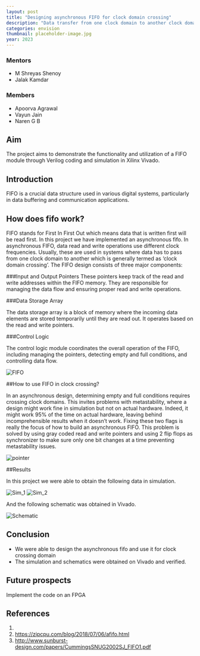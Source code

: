 ```yaml
---
layout: post
title: "Designing asynchronous FIFO for clock domain crossing"
description: "Data transfer from one clock domain to another clock domain with FIFO"
categories: envision
thumbnail: placeholder-image.jpg
year: 2023
---
```



### Mentors

- M Shreyas Shenoy
- Jalak Kamdar

### Members

- Apoorva Agrawal
- Vayun Jain
- Naren G B

## Aim

The project aims to demonstrate the functionality and utilization of a FIFO module through Verilog coding and simulation in Xilinx Vivado.

## Introduction

FIFO is a crucial data structure used in various digital systems, particularly in data buffering and communication applications. 

## How does fifo work?

FIFO stands for First In First Out which means data that is written first will be read first. In this project we have implemented an asynchronous fifo. In asynchronous FIFO, data read and write operations use different clock frequencies. Usually, these are used in systems where data has to pass from one clock domain to another which is generally termed as ‘clock domain crossing’. The FIFO design consists of three major components: 

###Input and Output Pointers
These pointers keep track of the read and write addresses within the FIFO memory. They are responsible for managing the data flow and ensuring proper read and write operations.

###Data Storage Array

The data storage array is a block of memory where the incoming data elements are stored temporarily until they are read out. It operates based on the read and write pointers.

###Control Logic

The control logic module coordinates the overall operation of the FIFO, including managing the pointers, detecting empty and full conditions, and controlling data flow.


![FIFO](/virtual-expo/assets/img/envision/diode/designing-asynchronous-fifo-for-clock-domain-crossing/FIFO.gif)

##How to use FIFO in clock crossing?

In an asynchronous design, determining empty and full conditions requires crossing clock domains. This invites problems with metastability, where a design might work fine in simulation but not on actual hardware. Indeed, it might work 95% of the time on actual hardware, leaving behind incomprehensible results when it doesn’t work. Fixing these two flags is really the focus of how to build an asynchronous FIFO. This problem is solved by using gray coded read and write pointers and using 2 flip flops as synchronizer to make sure only one bit changes at a time preventing metastability issues. 

![pointer](/virtual-expo/assets/img/envision/diode/designing-asynchronous-fifo-for-clock-domain-crossing/pointer.svg)


##Results

In this project we were able to obtain the following data in simulation.

![Sim_1](/virtual-expo/assets/img/envision/diode/designing-asynchronous-fifo-for-clock-domain-crossing/Sim_1.png)
![Sim_2](/virtual-expo/assets/img/envision/diode/designing-asynchronous-fifo-for-clock-domain-crossing/Sim_2.png)

And the following schematic was obtained in Vivado.

![Schematic](/virtual-expo/assets/img/envision/diode/designing-asynchronous-fifo-for-clock-domain-crossing/Schematic.png)

## Conclusion

- We were able to design the asynchronous fifo and use it for clock crossing domain
- The simulation and schematics were obtained on Vivado and verified.

## Future prospects

Implement the code on an FPGA

## References

1.
2. https://zipcpu.com/blog/2018/07/06/afifo.html
3. http://www.sunburst-design.com/papers/CummingsSNUG2002SJ_FIFO1.pdf
